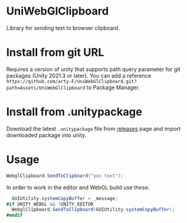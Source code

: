 # UniWebGlClipboard

Library for sending text to browser clipboard.

# Install from git URL

Requires a version of unity that supports path query parameter for git packages (Unity 2021.3 or later). You can add a reference `https://github.com/arty-F/UniWebGlClipboard.git?path=Assets/UniWebGlClipboard` to Package Manager.

# Install from .unitypackage

Download the latest `.unitypackage` file from [releases](https://github.com/arty-F/UniWebGlClipboard/releases) page and import downloaded package into unity.

# Usage
```csharp
WebglClipboard.SendToClipboard("you text");
```
In order to work in the editor and WebGL build use these:
```csharp
  GUIUtility.systemCopyBuffer = _message;
#if UNITY_WEBGL && !UNITY_EDITOR
  WebglClipboard.SendToClipboard(GUIUtility.systemCopyBuffer);
#endif
```

